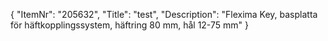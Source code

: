 {
  "ItemNr": "205632",
  "Title": "test",
  "Description": "Flexima Key, basplatta för häftkopplingssystem, häftring 80 mm, hål 12-75 mm"
}